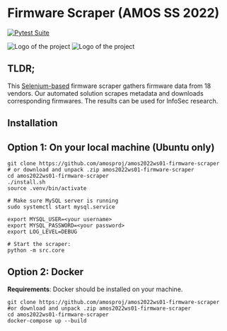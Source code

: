 # Firmware Scraper (AMOS SS 2022)
[![Pytest Suite](https://github.com/amosproj/amos2022ws01-firmware-scraper/actions/workflows/pytest.yml/badge.svg)](https://github.com/amosproj/amos2022ws01-firmware-scraper/actions/workflows/pytest.yml)


![Logo of the project](https://github.com/amosproj/amos2022ws01-firmware-scraper/blob/main/documentation/logos/team-logo-black-1000.png#gh-light-mode-only) 
![Logo of the project](https://github.com/amosproj/amos2022ws01-firmware-scraper/blob/main/documentation/logos/team-logo-white-1000.png#gh-dark-mode-only)

## TLDR;

This [Selenium-based](https://github.com/SeleniumHQ/selenium) firmware scraper gathers firmware data from 18 vendors. Our automated solution scrapes metadata and downloads corresponding firmwares. The results can be used for InfoSec research.

## Installation
## Option 1: On your local machine (Ubuntu only)

```shell
git clone https://github.com/amosproj/amos2022ws01-firmware-scraper
# or download and unpack .zip amos2022ws01-firmware-scraper
cd amos2022ws01-firmware-scraper
./install.sh
source .venv/bin/activate

# Make sure MySQL server is running
sudo systemctl start mysql.service

export MYSQL_USER=<your username>
export MYSQL_PASSWORD=<your password>
export LOG_LEVEL=DEBUG

# Start the scraper:
python -m src.core
```

## Option 2: Docker 
**Requirements**: Docker should be installed on your machine.

```shell
git clone https://github.com/amosproj/amos2022ws01-firmware-scraper
#or download and unpack .zip amos2022ws01-firmware-scraper
cd amos2022ws01-firmware-scraper
docker-compose up --build
```

